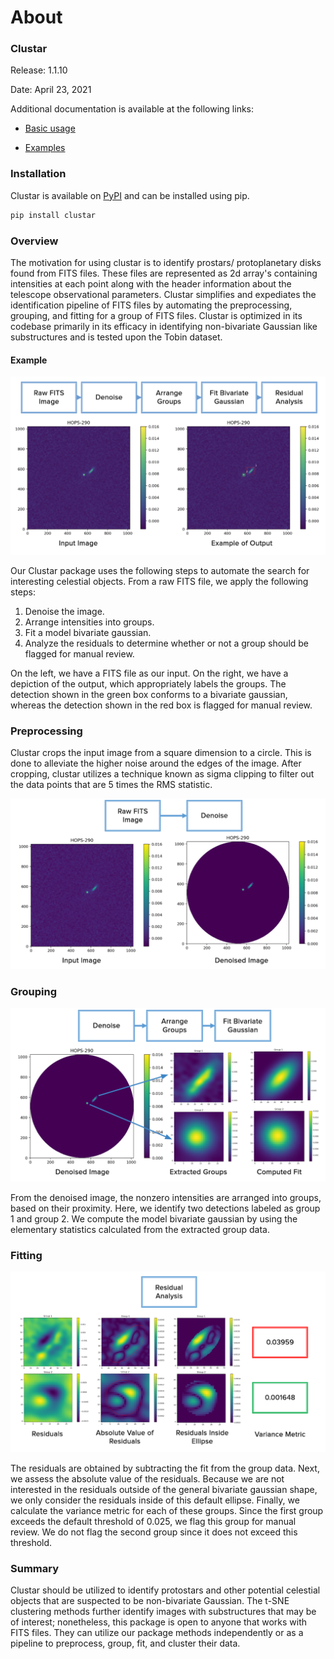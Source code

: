 # About

### Clustar

Release: 1.1.10

Date: April 23, 2021

Additional documentation is available at the following links:

* [Basic usage](https://clustar.github.io/basic_usage)

* [Examples](https://clustar.github.io/examples)

### Installation

Clustar is available on [PyPI](https://pypi.org/project/clustar/0.0.1/) and can be installed using pip.

```python
pip install clustar
```

### Overview

The motivation for using clustar is to identify prostars/ protoplanetary disks found from FITS files. These files are represented as 2d array's containing intensities at each point along with the header information about the telescope observational parameters. Clustar simplifies and expediates the identification pipeline of FITS files by automating the preprocessing, grouping, and fitting for a group of FITS files. Clustar is optimized in its codebase primarily in its efficacy in identifying non-bivariate Gaussian like substructures and is tested upon the Tobin dataset.

#### Example

![](readme_Images/image%201.png)

Our Clustar package uses the following steps to automate the search for interesting celestial objects. 
From a raw FITS file, we apply the following steps:
1.	Denoise the image.
2.	Arrange intensities into groups. 
3.	Fit a model bivariate gaussian.
4.	Analyze the residuals to determine whether or not a group should be flagged for manual review.

On the left, we have a FITS file as our input. On the right, we have a depiction of the output, which appropriately labels the groups. The detection shown in the green box conforms to a bivariate gaussian, whereas the detection shown in the red box is flagged for manual review.

### Preprocessing

Clustar crops the input image from a square dimension to a circle. This is done to alleviate the higher noise around the edges of the image. After cropping, clustar utilizes a technique known as sigma clipping to filter out the data points that are 5 times the RMS statistic.

![](readme_Images/image%202.png)

### Grouping

![](readme_Images/image%203.png)

From the denoised image, the nonzero intensities are arranged into groups, based on their proximity. Here, we identify two detections labeled as group 1 and group 2. We compute the model bivariate gaussian by using the elementary statistics calculated from the extracted group data.

### Fitting

![](readme_Images/image%204.png)

The residuals are obtained by subtracting the fit from the group data. Next, we assess the absolute value of the residuals. Because we are not interested in the residuals outside of the general bivariate gaussian shape, we only consider the residuals inside of this default ellipse. Finally, we calculate the variance metric for each of these groups. Since the first group exceeds the default threshold of 0.025, we flag this group for manual review. We do not flag the second group since it does not exceed this threshold.

### Summary

Clustar should be utilized to identify protostars and other potential celestial objects that are suspected to be non-bivariate Gaussian. The t-SNE clustering methods further identify images with substructures that may be of interest; nonetheless, this package is open to anyone that works with FITS files. They can utilize our package methods independently or as a pipeline to preprocess, group, fit, and cluster their data.
